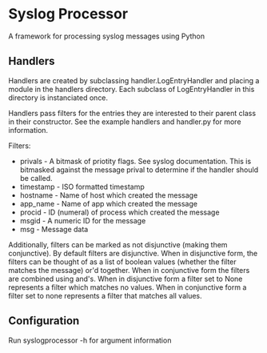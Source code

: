 Syslog Processor
================

A framework for processing syslog messages using Python


Handlers
--------

Handlers are created by subclassing handler.LogEntryHandler and placing a
module in the handlers directory. Each subclass of LogEntryHandler in this
directory is instanciated once.

Handlers pass filters for the entries they are interested to their parent class
in their constructor. See the example handlers and handler.py for more
information.


Filters:
* privals - A bitmask of priotity flags. See syslog documentation. This is bitmasked against the message prival to determine if the handler should be called.
* timestamp - ISO formatted timestamp
* hostname - Name of host which created the message
* app\_name - Name of app which created the message
* procid - ID (numeral) of process which created the message
* msgid - A numeric ID for the message
* msg - Message data

Additionally, filters can be marked as not disjunctive (making them conjunctive). By default filters are disjunctive. When in disjunctive form, the filters can be thought of as a list of boolean values (whether the filter matches the message) or'd together. When in conjunctive form the filters are combined using and's. When in disjunctive form a filter set to None represents a filter which matches no values. When in conjunctive form a filter set to none represents a filter that matches all values.


Configuration
-------------

Run syslogprocessor -h for argument information

